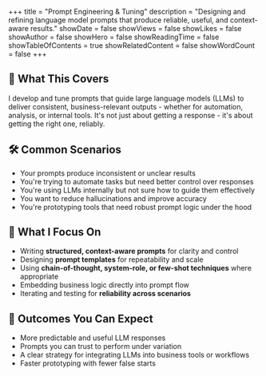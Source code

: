 +++
title = "Prompt Engineering & Tuning"
description = "Designing and refining language model prompts that produce reliable, useful, and context-aware results."
showDate = false
showViews = false
showLikes = false
showAuthor = false
showHero = false
showReadingTime = false
showTableOfContents = true
showRelatedContent = false
showWordCount = false
+++

## 🧩 What This Covers

I develop and tune prompts that guide large language models (LLMs) to deliver consistent, business-relevant outputs - whether for automation, analysis, or internal tools. It's not just about getting a response - it's about getting the right one, reliably.

## 🛠 Common Scenarios

- Your prompts produce inconsistent or unclear results
- You're trying to automate tasks but need better control over responses
- You're using LLMs internally but not sure how to guide them effectively
- You want to reduce hallucinations and improve accuracy
- You're prototyping tools that need robust prompt logic under the hood

## 📌 What I Focus On

- Writing **structured, context-aware prompts** for clarity and control
- Designing **prompt templates** for repeatability and scale
- Using **chain-of-thought, system-role, or few-shot techniques** where appropriate
- Embedding business logic directly into prompt flow
- Iterating and testing for **reliability across scenarios**

## 🚀 Outcomes You Can Expect

- More predictable and useful LLM responses
- Prompts you can trust to perform under variation
- A clear strategy for integrating LLMs into business tools or workflows
- Faster prototyping with fewer false starts
